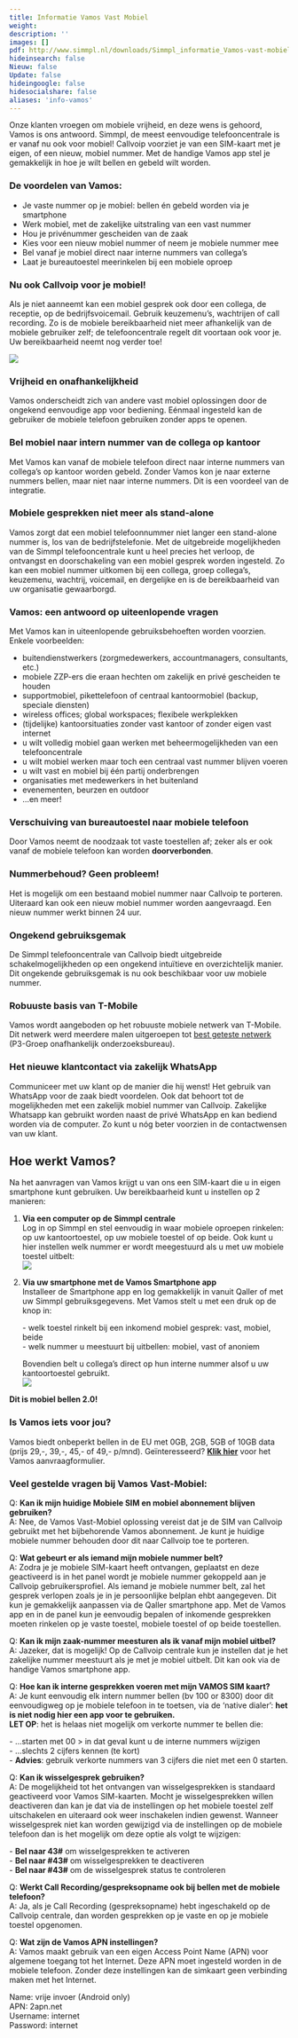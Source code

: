 ```yaml
---
title: Informatie Vamos Vast Mobiel
weight: 
description: ''
images: []
pdf: http://www.simmpl.nl/downloads/Simmpl_informatie_Vamos-vast-mobiel-integratie.pdf
hideinsearch: false
Nieuw: false
Update: false
hideingoogle: false
hidesocialshare: false
aliases: 'info-vamos'
---
```

Onze klanten vroegen om mobiele vrijheid, en deze wens is gehoord, Vamos is ons antwoord. Simmpl, de meest eenvoudige telefooncentrale is er vanaf nu ook voor mobiel! Callvoip voorziet je van een SIM-kaart met je eigen, of een nieuw, mobiel nummer. Met de handige Vamos app stel je gemakkelijk in hoe je wilt bellen en gebeld wilt worden.

<h3>De voordelen van Vamos:</h3>

* Je vaste nummer op je mobiel: bellen én gebeld worden via je smartphone
* Werk mobiel, met de zakelijke uitstraling van een vast nummer
* Hou je privénummer gescheiden van de zaak
* Kies voor een nieuw mobiel nummer of neem je mobiele nummer mee
* Bel vanaf je mobiel direct naar interne nummers van collega’s
* Laat je bureautoestel meerinkelen bij een mobiele oproep

<h3>Nu ook Callvoip voor je mobiel!</h3>

Als je niet aanneemt kan een mobiel gesprek ook door een collega, de receptie, op de bedrijfsvoicemail. Gebruik keuzemenu’s, wachtrijen of call recording. Zo is de mobiele bereikbaarheid niet meer afhankelijk van de mobiele gebruiker zelf; de telefooncentrale regelt dit voortaan ook voor je. Uw bereikbaarheid neemt nog verder toe!

![](https://res.cloudinary.com/callvoip/image/upload/v1564576567/vamoshandleiding-1_aufg0h.png)

<h3>Vrijheid en onafhankelijkheid</h3>

Vamos onderscheidt zich van andere vast mobiel oplossingen door de ongekend eenvoudige app voor bediening. Eénmaal ingesteld kan de gebruiker de mobiele telefoon gebruiken zonder apps te openen.

<h3>Bel mobiel naar intern nummer van de collega op kantoor</h3>

Met Vamos kan vanaf de mobiele telefoon direct naar interne nummers van collega’s op kantoor worden gebeld. Zonder Vamos kon je naar externe nummers bellen, maar niet naar interne nummers. Dit is een voordeel van de integratie.

<h3>Mobiele gesprekken niet meer als stand-alone</h3>

Vamos zorgt dat een mobiel telefoonnummer niet langer een stand-alone nummer is, los van de bedrijfstelefonie. Met de uitgebreide mogelijkheden van de Simmpl telefooncentrale kunt u heel precies het verloop, de ontvangst en doorschakeling van een mobiel gesprek worden ingesteld. Zo kan een mobiel nummer uitkomen bij een collega, groep collega’s, keuzemenu, wachtrij, voicemail, en dergelijke en is de bereikbaarheid van uw organisatie gewaarborgd.

<h3>Vamos: een antwoord op uiteenlopende vragen</h3>

Met Vamos kan in uiteenlopende gebruiksbehoeften worden voorzien. Enkele voorbeelden:

* buitendienstwerkers (zorgmedewerkers, accountmanagers, consultants, etc.)
* mobiele ZZP-ers die eraan hechten om zakelijk en privé gescheiden te houden
* supportmobiel, pikettelefoon of centraal kantoormobiel (backup, speciale diensten)
* wireless offices; global workspaces; flexibele werkplekken
* (tijdelijke) kantoorsituaties zonder vast kantoor of zonder eigen vast internet
* u wilt volledig mobiel gaan werken met beheermogelijkheden van een telefooncentrale
* u wilt mobiel werken maar toch een centraal vast nummer blijven voeren
* u wilt vast en mobiel bij één partij onderbrengen
* organisaties met medewerkers in het buitenland
* evenementen, beurzen en outdoor
* …en meer!

<h3>Verschuiving van bureautoestel naar mobiele telefoon</h3>

Door Vamos neemt de noodzaak tot vaste toestellen af; zeker als er ook vanaf de mobiele telefoon kan worden **doorverbonden**.

<h3>Nummerbehoud? Geen probleem!</h3>

Het is mogelijk om een bestaand mobiel nummer naar Callvoip te porteren. Uiteraard kan ook een nieuw mobiel nummer worden aangevraagd. Een nieuw nummer werkt binnen 24 uur.

<h3>Ongekend gebruiksgemak</h3>

De Simmpl telefooncentrale van Callvoip biedt uitgebreide schakelmogelijkheden op een ongekend intuïtieve en overzichtelijk manier. Dit ongekende gebruiksgemak is nu ook beschikbaar voor uw mobiele nummer.

<h3>Robuuste basis van T-Mobile</h3>

Vamos wordt aangeboden op het robuuste mobiele netwerk van T-Mobile. Dit netwerk werd meerdere malen uitgeroepen tot <a href="https://www.connect-testlab.com/the-netherlands-2018-results" target="_blank">best geteste netwerk</a> (P3-Groep onafhankelijk onderzoeksbureau).

<h3>Het nieuwe klantcontact via zakelijk WhatsApp</h3>

Communiceer met uw klant op de manier die hij wenst! Het gebruik van WhatsApp voor de zaak biedt voordelen. Ook dat behoort tot de mogelijkheden met een zakelijk mobiel nummer van Callvoip. Zakelijke Whatsapp kan gebruikt worden naast de privé WhatsApp en kan bediend worden via de computer. Zo kunt u nóg beter voorzien in de contactwensen van uw klant.

<h2>Hoe werkt Vamos?</h2>

Na het aanvragen van Vamos krijgt u van ons een SIM-kaart die u in eigen smartphone kunt gebruiken. Uw bereikbaarheid kunt u instellen op 2 manieren:

1. **Via een computer op de Simmpl centrale**  
   Log in op Simmpl en stel eenvoudig in waar mobiele oproepen rinkelen: op uw kantoortoestel, op uw mobiele toestel of op beide. Ook kunt u hier instellen welk nummer er wordt meegestuurd als u met uw mobiele toestel uitbelt:  
   ![](https://res.cloudinary.com/callvoip/image/upload/v1564578320/vamoshandleiding-10_hhokdf.png)
2. **Via uw smartphone met de Vamos Smartphone app**  
   Installeer de Smartphone app en log gemakkelijk in vanuit Qaller of met uw Simmpl gebruiksgegevens. Met Vamos stelt u met een druk op de knop in:

   \- welk toestel rinkelt bij een inkomend mobiel gesprek: vast, mobiel, beide  
   \- welk nummer u meestuurt bij uitbellen: mobiel, vast of anoniem

   Bovendien belt u collega’s direct op hun interne nummer alsof u uw kantoortoestel gebruikt.  
   ![](https://res.cloudinary.com/callvoip/image/upload/v1564576860/vamoshandleiding-2_kuzmbh.png)

**Dit is mobiel bellen 2.0!**

<h3>Is Vamos iets voor jou?</h3>

Vamos biedt onbeperkt bellen in de EU met 0GB, 2GB, 5GB of 10GB data (prijs 29,-, 39,-, 45,- of 49,- p/mnd). Geïnteresseerd? <a href="https://www.callvoiptelefonie.nl/mijncallvoip/aanvragen/aanvraag-vast-mobiel-vamos/" target="_blank">**Klik hier**</a> voor het Vamos aanvraagformulier.

<h3>Veel gestelde vragen bij Vamos Vast-Mobiel:</h3>

Q: **Kan ik mijn huidige Mobiele SIM en mobiel abonnement blijven gebruiken?**  
A: Nee, de Vamos Vast-Mobiel oplossing vereist dat je de SIM van Callvoip gebruikt met het bijbehorende Vamos abonnement. Je kunt je huidige mobiele nummer behouden door dit naar Callvoip toe te porteren.

Q: **Wat gebeurt er als iemand mijn mobiele nummer belt?**  
A: Zodra je je mobiele SIM-kaart heeft ontvangen, geplaatst en deze geactiveerd is in het panel wordt je mobiele nummer gekoppeld aan je Callvoip gebruikersprofiel. Als iemand je mobiele nummer belt, zal het gesprek verlopen zoals je in je persoonlijke belplan ehbt aangegeven. Dit kun je gemakkelijk aanpassen via de Qaller smartphone app. Met de Vamos app en in de panel kun je eenvoudig bepalen of inkomende gesprekken moeten rinkelen op je vaste toestel, mobiele toestel of op beide toestellen.

Q: **Kan ik mijn zaak-nummer meesturen als ik vanaf mijn mobiel uitbel?**  
A: Jazeker, dat is mogelijk! Op de Callvoip centrale kun je instellen dat je het zakelijke nummer meestuurt als je met je mobiel uitbelt. Dit kan ook via de handige Vamos smartphone app.

Q: **Hoe kan ik interne gesprekken voeren met mijn VAMOS SIM kaart?**  
A: Je kunt eenvoudig elk intern nummer bellen (bv 100 or 8300) door dit eenvoudigweg op je mobiele telefoon in te toetsen, via de ‘native dialer’: **het is niet nodig hier een app voor te gebruiken.  
LET OP**: het is helaas niet mogelijk om verkorte nummer te bellen die:

\- …starten met 00 > in dat geval kunt u de interne nummers wijzigen  
\- …slechts 2 cijfers kennen (te kort)  
\- **Advies**: gebruik verkorte nummers van 3 cijfers die niet met een 0 starten.

Q: **Kan ik wisselgesprek gebruiken?**  
A: De mogelijkheid tot het ontvangen van wisselgesprekken is standaard geactiveerd voor Vamos SIM-kaarten. Mocht je wisselgesprekken willen deactiveren dan kan je dat via de instellingen op het mobiele toestel zelf uitschakelen en uiteraard ook weer inschakelen indien gewenst. Wanneer wisselgesprek niet kan worden gewijzigd via de instellingen op de mobiele telefoon dan is het mogelijk om deze optie als volgt te wijzigen:

\- **Bel naar 43#** om wisselgesprekken te activeren  
\- **Bel naar #43#** om wisselgesprekken te deactiveren  
\- **Bel naar #43#** om de wisselgesprek status te controleren

Q: **Werkt Call Recording/gespreksopname ook bij bellen met de mobiele telefoon?**  
A: Ja, als je Call Recording (gespreksopname) hebt ingeschakeld op de Callvoip centrale, dan worden gesprekken op je vaste en op je mobiele toestel opgenomen.

Q: **Wat zijn de Vamos APN instellingen?**  
A: Vamos maakt gebruik van een eigen Access Point Name (APN) voor algemene toegang tot het Internet. Deze APN moet ingesteld worden in de mobiele telefoon. Zonder deze instellingen kan de simkaart geen verbinding maken met het Internet.

Name: vrije invoer (Android only)  
APN: 2apn.net  
Username: internet  
Password: internet
